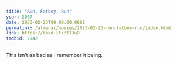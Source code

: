 ```yaml
---
title: "Run, Fatboy, Run"
year: 2007
date: 2023-02-23T00:00:00.000Z
permalink: /almanac/movies/2023-02-23-run-fatboy-run/index.html
link: https://boxd.it/3TIJwD
tmdbid: 7942
---
```


This isn’t as bad as I remember it being.